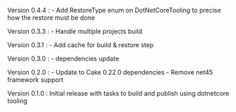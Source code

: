 Version 0.4.4 : 
    - Add RestoreType enum on DotNetCoreTooling to precise how the restore must be done

Version 0.3.3 : 
    - Handle multiple projects build

Version 0.3.1 : 
    - Add cache for build & restore step

Version 0.3.0 : 
    - dependencies update

Version 0.2.0 : 
    - Update to Cake 0.22.0 dependencies
    - Remove net45 framework support

Version 0.1.0 : Initial release with tasks to build and publish using dotnetcore tooling